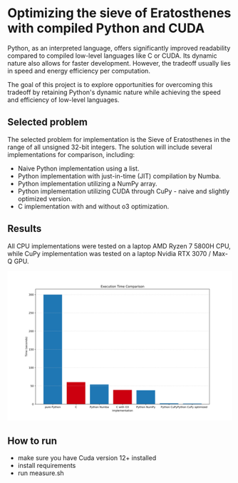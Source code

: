 # Optimizing the sieve of Eratosthenes with compiled Python and CUDA

Python, as an interpreted language, offers significantly improved readability compared to compiled low-level languages like C or CUDA. Its dynamic nature also allows for faster development. However, the tradeoff usually lies in speed and energy efficiency per computation.

The goal of this project is to explore opportunities for overcoming this tradeoff by retaining Python's dynamic nature while achieving the speed and efficiency of low-level languages.

## Selected problem

The selected problem for implementation is the Sieve of Eratosthenes in the range of all unsigned 32-bit integers. The solution will include several implementations for comparison, including:

- Naive Python implementation using a list.
- Python implementation with just-in-time (JIT) compilation by Numba.
- Python implementation utilizing a NumPy array.
- Python implementation utilizing CUDA through CuPy - naive and slightly optimized version.
- C implementation with and without o3 optimization.

## Results
All CPU implementations were tested on a laptop AMD Ryzen 7 5800H CPU, while CuPy implementation was tested on a laptop Nvidia RTX 3070 / Max-Q GPU.

![Results](./data/results.svg)


## How to run

- make sure you have Cuda version 12+ installed
- install requirements
- run measure.sh
